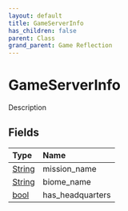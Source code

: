 ```yaml
---
layout: default
title: GameServerInfo
has_children: false
parent: Class
grand_parent: Game Reflection
---
```

# GameServerInfo
Description 

## Fields

| Type | Name |
|:----------|:--------------|
| [String](/riftbreaker-wiki/docs/game-reflection/components/string/) | mission_name |
| [String](/riftbreaker-wiki/docs/game-reflection/components/string/) | biome_name |
| [bool](/riftbreaker-wiki/docs/game-reflection/components/bool/) | has_headquarters |


